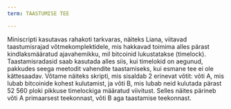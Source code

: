 ```yaml
---
term: TAASTUMISE TEE

---
```

Miniscripti kasutavas rahakoti tarkvaras, näiteks Liana, viitavad taastumisrajad võtmekomplektidele, mis hakkavad toimima alles pärast kindlaksmääratud ajavahemikku, mil bitcoinid lukustatakse (timelock). Taastamisradasid saab kasutada alles siis, kui timelokid on aegunud, pakkudes seega meetodit vahendite taastamiseks, kui esmane tee ei ole kättesaadav. Võtame näiteks skripti, mis sisaldab 2 erinevat võtit: võti A, mis lubab bitcoinide kohest kulutamist, ja võti B, mis lubab neid kulutada pärast 52 560 ploki pikkuse timelockiga määratud viivitust. Selles näites pärineb võti A primaarsest teekonnast, võti B aga taastamise teekonnast.